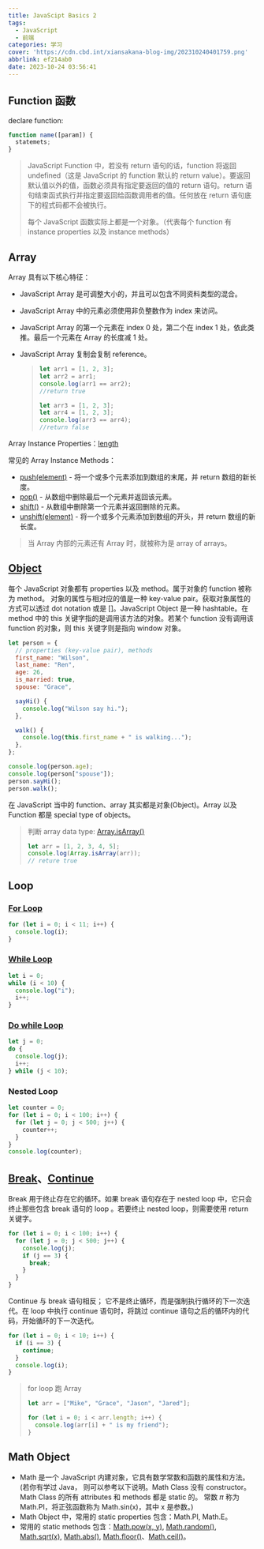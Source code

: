 ```yaml
---
title: JavaScipt Basics 2
tags:
  - JavaScript
  - 前端
categories: 学习
cover: 'https://cdn.cbd.int/xiansakana-blog-img/202310240401759.png'
abbrlink: ef214ab0
date: 2023-10-24 03:56:41
---
```


## Function 函数

declare function:

```javascript
function name([param]) {
  statemets;
}
```

> JavaScript Function 中，若没有 return 语句的话，function 将返回 undefined（这是 JavaScript 的 function 默认的 return value）。要返回默认值以外的值，函数必须具有指定要返回的值的 return 语句。return 语句结束函式执行并指定要返回给函数调用者的值。任何放在 return 语句底下的程式码都不会被执行。
>
> 每个 JavaScript 函数实际上都是一个对象。（代表每个 function 有 instance properties 以及 instance methods）

## Array

Array 具有以下核心特征：

- JavaScript Array 是可调整大小的，并且可以包含不同资料类型的混合。

- JavaScript Array 中的元素必须使用非负整数作为 index 来访问。

- JavaScript Array 的第一个元素在 index 0 处，第二个在 index 1 处，依此类推。最后一个元素在 Array 的长度减 1 处。

- JavaScript Array 复制会复制 reference。

  > ```javascript
  > let arr1 = [1, 2, 3];
  > let arr2 = arr1;
  > console.log(arr1 == arr2);
  > //return true
  >
  > let arr3 = [1, 2, 3];
  > let arr4 = [1, 2, 3];
  > console.log(arr3 == arr4);
  > //return false
  > ```

Array Instance Properties：[length](https://developer.mozilla.org/zh-CN/docs/Web/JavaScript/Reference/Global_Objects/Array/length)

常见的 Array Instance Methods：

- [push(element)](https://developer.mozilla.org/zh-CN/docs/Web/JavaScript/Reference/Global_Objects/Array/push) - 将一个或多个元素添加到数组的末尾，并 return 数组的新长度。
- [pop()](https://developer.mozilla.org/zh-CN/docs/Web/JavaScript/Reference/Global_Objects/Array/pop) - 从数组中删除最后一个元素并返回该元素。
- [shift()](https://developer.mozilla.org/zh-CN/docs/Web/JavaScript/Reference/Global_Objects/Array/shift) - 从数组中删除第一个元素并返回删除的元素。
- [unshift(element)](https://developer.mozilla.org/zh-CN/docs/Web/JavaScript/Reference/Global_Objects/Array/unshift) - 将一个或多个元素添加到数组的开头，并 return 数组的新长度。

> 当 Array 内部的元素还有 Array 时，就被称为是 array of arrays。

## [Object](https://developer.mozilla.org/zh-CN/docs/Web/JavaScript/Reference/Global_Objects/Object)

每个 JavaScript 对象都有 properties 以及 method。属于对象的 function 被称为 method。 对象的属性与相对应的值是一种 key-value pair。获取对象属性的方式可以透过 dot notation 或是 []。JavaScript Object 是一种 hashtable。在 method 中的 this 关键字指的是调用该方法的对象。若某个 function 没有调用该 function 的对象，则 this 关键字则是指向 window 对象。

```javascript
let person = {
  // properties (key-value pair), methods
  first_name: "Wilson",
  last_name: "Ren",
  age: 26,
  is_married: true,
  spouse: "Grace",

  sayHi() {
    console.log("Wilson say hi.");
  },

  walk() {
    console.log(this.first_name + " is walking...");
  },
};

console.log(person.age);
console.log(person["spouse"]);
person.sayHi();
person.walk();
```

在 JavaScript 当中的 function、array 其实都是对象(Object)。Array 以及 Function 都是 special type of objects。

> 判断 array data type: [Array.isArray()](https://developer.mozilla.org/zh-CN/docs/Web/JavaScript/Reference/Global_Objects/Array/isArray)
>
> ```javascript
> let arr = [1, 2, 3, 4, 5];
> console.log(Array.isArray(arr));
> // reture true
> ```

## Loop

### [For Loop](https://developer.mozilla.org/zh-CN/docs/Web/JavaScript/Reference/Statements/for)

```javascript
for (let i = 0; i < 11; i++) {
  console.log(i);
}
```

### [While Loop](https://developer.mozilla.org/zh-CN/docs/Web/JavaScript/Reference/Statements/while)

```javascript
let i = 0;
while (i < 10) {
  console.log("i");
  i++;
}
```

### [Do while Loop](https://developer.mozilla.org/zh-CN/docs/Web/JavaScript/Reference/Statements/do...while)

```javascript
let j = 0;
do {
  console.log(j);
  i++;
} while (j < 10);
```

### Nested Loop

```javascript
let counter = 0;
for (let i = 0; i < 100; i++) {
  for (let j = 0; j < 500; j++) {
    counter++;
  }
}
console.log(counter);
```

## [Break](https://developer.mozilla.org/zh-CN/docs/Web/JavaScript/Reference/Statements/break)、[Continue](https://developer.mozilla.org/zh-CN/docs/Web/JavaScript/Reference/Statements/continue)

Break 用于终止存在它的循环。如果 break 语句存在于 nested loop 中，它只会终止那些包含 break 语句的 loop 。若要终止 nested loop，则需要使用 return 关键字。

```javascript
for (let i = 0; i < 100; i++) {
  for (let j = 0; j < 500; j++) {
    console.log(j);
    if (j == 3) {
      break;
    }
  }
}
```

Continue 与 break 语句相反； 它不是终止循环，而是强制执行循环的下一次迭代。在 loop 中执行 continue 语句时，将跳过 continue 语句之后的循环内的代码，开始循环的下一次迭代。

```javascript
for (let i = 0; i < 10; i++) {
  if (i == 3) {
    continue;
  }
  console.log(i);
}
```

> for loop 跑 Array
>
> ```javascript
> let arr = ["Mike", "Grace", "Jason", "Jared"];
>
> for (let i = 0; i < arr.length; i++) {
>   console.log(arr[i] + " is my friend");
> }
> ```

## Math Object

- Math 是一个 JavaScript 内建对象，它具有数学常数和函数的属性和方法。(若你有学过 Java， 则可以参考以下说明。Math Class 没有 constructor。 Math Class 的所有 attributes 和 methods 都是 static 的。 常数 𝜋 称为 Math.PI，将正弦函数称为 Math.sin(x)，其中 x 是参数。)
- Math Object 中，常用的 static properties 包含：Math.PI, Math.E。
- 常用的 static methods 包含：[Math.pow(x, y)](https://developer.mozilla.org/zh-CN/docs/Web/JavaScript/Reference/Global_Objects/Math/pow), [Math.random()](https://developer.mozilla.org/zh-CN/docs/Web/JavaScript/Reference/Global_Objects/Math/random), [Math.sqrt(x)](https://developer.mozilla.org/zh-CN/docs/Web/JavaScript/Reference/Global_Objects/Math/sqrt), [Math.abs()](https://developer.mozilla.org/zh-CN/docs/Web/JavaScript/Reference/Global_Objects/Math/abs), [Math.floor()](https://developer.mozilla.org/zh-CN/docs/Web/JavaScript/Reference/Global_Objects/Math/floor)、[Math.ceil()](https://developer.mozilla.org/zh-CN/docs/Web/JavaScript/Reference/Global_Objects/Math/ceil)。
